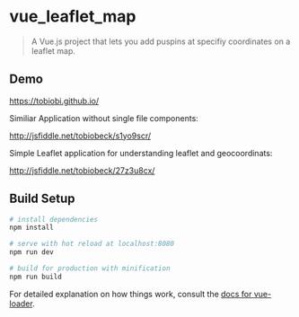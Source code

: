 # vue_leaflet_map

> A Vue.js project that lets you add puspins at specifiy coordinates on a leaflet map.

## Demo

https://tobiobi.github.io/

Similiar Application without single file components:

http://jsfiddle.net/tobiobeck/s1yo9scr/

Simple Leaflet application for understanding leaflet and geocoordinats:

http://jsfiddle.net/tobiobeck/27z3u8cx/

## Build Setup

``` bash
# install dependencies
npm install

# serve with hot reload at localhost:8080
npm run dev

# build for production with minification
npm run build
```

For detailed explanation on how things work, consult the [docs for vue-loader](http://vuejs.github.io/vue-loader).
